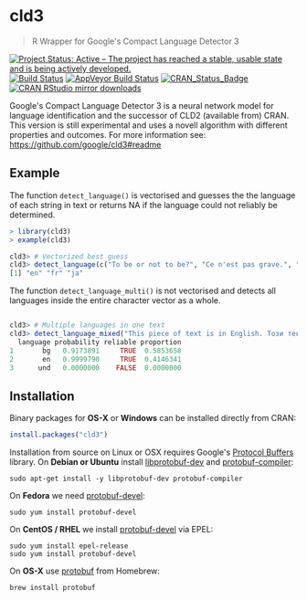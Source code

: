 # cld3

> R Wrapper for Google's Compact Language Detector 3

[![Project Status: Active – The project has reached a stable, usable state and is being actively developed.](http://www.repostatus.org/badges/latest/active.svg)](http://www.repostatus.org/#active)
[![Build Status](https://travis-ci.org/ropensci/cld3.svg?branch=master)](https://travis-ci.org/ropensci/cld3)
[![AppVeyor Build Status](https://ci.appveyor.com/api/projects/status/github/ropensci/cld3?branch=master&svg=true)](https://ci.appveyor.com/project/jeroen/cld3)
[![CRAN_Status_Badge](http://www.r-pkg.org/badges/version/cld3)](https://cran.r-project.org/package=cld3)
[![CRAN RStudio mirror downloads](http://cranlogs.r-pkg.org/badges/cld3)](https://cran.r-project.org/package=cld3)


Google's Compact Language Detector 3 is a neural network model for language 
identification and the successor of CLD2 (available from) CRAN. This version is still
experimental and uses a novell algorithm with different properties and outcomes. For
more information see: https://github.com/google/cld3#readme

## Example

The function `detect_language()` is vectorised and guesses the the language of each string in text or returns NA if the language could not reliably be determined.

```r
> library(cld3)
> example(cld3)

cld3> # Vectorized best guess
cld3> detect_language(c("To be or not to be?", "Ce n'est pas grave.", "猿も木から落ちる"))
[1] "en" "fr" "ja"
```

The function `detect_language_multi()` is not vectorised and detects all languages inside the entire character vector as a whole.
 
```r

cld3> # Multiple languages in one text
cld3> detect_language_mixed("This piece of text is in English. Този текст е на Български.", size = 3)
  language probability reliable proportion
1       bg   0.9173891     TRUE  0.5853658
2       en   0.9999790     TRUE  0.4146341
3      und   0.0000000    FALSE  0.0000000
```



## Installation

Binary packages for __OS-X__ or __Windows__ can be installed directly from CRAN:

```r
install.packages("cld3")
```

Installation from source on Linux or OSX requires Google's [Protocol Buffers](https://developers.google.com/protocol-buffers/) library. On __Debian or Ubuntu__ install [libprotobuf-dev](https://packages.debian.org/testing/libprotobuf-dev) and [protobuf-compiler](https://packages.debian.org/testing/protobuf-compiler):

```
sudo apt-get install -y libprotobuf-dev protobuf-compiler
```

On __Fedora__ we need [protobuf-devel](https://apps.fedoraproject.org/packages/protobuf-devel):

```
sudo yum install protobuf-devel
````

On __CentOS / RHEL__ we install [protobuf-devel](https://apps.fedoraproject.org/packages/protobuf-devel) via EPEL:

```
sudo yum install epel-release
sudo yum install protobuf-devel
```

On __OS-X__ use [protobuf](https://github.com/Homebrew/homebrew-core/blob/master/Formula/protobuf.rb) from Homebrew:

```
brew install protobuf
```
